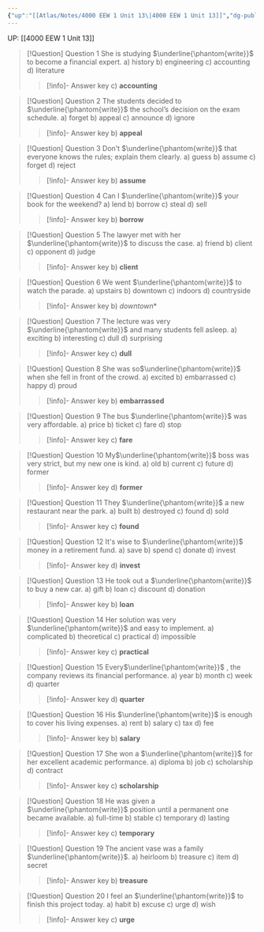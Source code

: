 ```yaml
---
{"up":"[[Atlas/Notes/4000 EEW 1 Unit 13\|4000 EEW 1 Unit 13]]","dg-publish":true,"permalink":"/atlas/notes/4000-eew-1-unit-13-multiple-choice-questions/","dgPassFrontmatter":true}
---
```


UP: [[4000 EEW 1 Unit 13]]

> [!Question] Question 1
>  She is studying $\underline{\phantom{write}}$ to become a financial expert. 
> 	 a) history 
> 	 b) engineering 
> 	 c) accounting 
> 	 d) literature
> > [!info]- Answer key
> > c) **accounting** 
    
> [!Question] Question 2
>  The students decided to $\underline{\phantom{write}}$ the school’s decision on the exam schedule. 
> 	 a) forget 
> 	 b) appeal
> 	 c) announce 
> 	 d) ignore
> > [!info]- Answer key
> > b) **appeal** 

> [!Question] Question 3
>  Don’t $\underline{\phantom{write}}$ that everyone knows the rules; explain them clearly. 
>  a) guess 
>  b) assume 
>  c) forget 
>  d) reject
> > [!info]- Answer key
> > b) **assume** 

> [!Question] Question 4
> Can I $\underline{\phantom{write}}$ your book for the weekend? 
>  a) lend 
>  b) borrow 
>  c) steal 
>  d) sell
> > [!info]- Answer key
> > b) **borrow**

> [!Question] Question 5
> The lawyer met with her $\underline{\phantom{write}}$ to discuss the case. 
> a) friend 
> b) client 
> c) opponent 
> d) judge
> > [!info]- Answer key
> > b) **client** 

> [!Question] Question 6
> We went $\underline{\phantom{write}}$ to watch the parade. 
> a) upstairs 
> b) downtown 
> c) indoors 
> d) countryside
> > [!info]- Answer key
> > b) *downtown** 

> [!Question] Question 7
> The lecture was very $\underline{\phantom{write}}$ and many students fell asleep. 
> a) exciting 
> b) interesting 
> c) dull 
> d) surprising
> > [!info]- Answer key
> > c) **dull**

> [!Question] Question 8
> She was so$\underline{\phantom{write}}$ when she fell in front of the crowd. 
> a) excited 
> b) embarrassed 
> c) happy 
> d) proud
> > [!info]- Answer key
> > b) **embarrassed** 

> [!Question] Question 9
>  The bus $\underline{\phantom{write}}$ was very affordable. 
>  a) price 
>  b) ticket 
>  c) fare 
>  d) stop
> > [!info]- Answer key
> > c) **fare** 

> [!Question] Question 10
>  My$\underline{\phantom{write}}$ boss was very strict, but my new one is kind. 
>  a) old 
>  b) current 
>  c) future 
>  d) former
> > [!info]- Answer key
> > d) **former**

> [!Question] Question 11
> They $\underline{\phantom{write}}$ a new restaurant near the park. 
> a) built 
> b) destroyed 
> c) found 
> d) sold
> > [!info]- Answer key
> > c) **found** 

> [!Question] Question 12
>  It's wise to $\underline{\phantom{write}}$ money in a retirement fund. 
>  a) save 
>  b) spend 
>  c) donate 
>  d) invest
> > [!info]- Answer key
> > d) **invest**

> [!Question] Question 13
> He took out a $\underline{\phantom{write}}$ to buy a new car. 
> a) gift 
> b) loan 
> c) discount 
> d) donation
> > [!info]- Answer key
> > b) **loan** 

> [!Question] Question 14
> Her solution was very $\underline{\phantom{write}}$ and easy to implement. 
> a) complicated 
> b) theoretical 
> c) practical 
> d) impossible
> > [!info]- Answer key
> > c) **practical**  

> [!Question] Question 15
> Every$\underline{\phantom{write}}$ , the company reviews its financial performance. 
> a) year 
> b) month 
> c) week 
> d) quarter
> > [!info]- Answer key
> > d) **quarter**

> [!Question] Question 16
> His $\underline{\phantom{write}}$ is enough to cover his living expenses. 
> a) rent 
> b) salary 
> c) tax 
> d) fee
> > [!info]- Answer key
> > b) **salary** 

> [!Question] Question 17
> She won a $\underline{\phantom{write}}$ for her excellent academic performance. 
> a) diploma 
> b) job 
> c) scholarship 
> d) contract
> > [!info]- Answer key
> > c) **scholarship** 

> [!Question] Question 18
> He was given a $\underline{\phantom{write}}$ position until a permanent one became available. 
> a) full-time 
> b) stable 
> c) temporary 
> d) lasting
> > [!info]- Answer key
> > c) **temporary** 

> [!Question] Question 19
> The ancient vase was a family $\underline{\phantom{write}}$. 
> a) heirloom 
> b) treasure 
> c) item 
> d) secret
> > [!info]- Answer key
> > b) **treasure** 

> [!Question] Question 20
> I feel an $\underline{\phantom{write}}$ to finish this project today. 
> a) habit 
> b) excuse 
> c) urge 
> d) wish
> > [!info]- Answer key
> > c) **urge** 